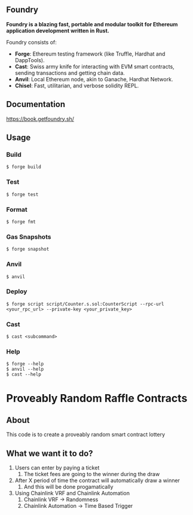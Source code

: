 ## Foundry

**Foundry is a blazing fast, portable and modular toolkit for Ethereum application development written in Rust.**

Foundry consists of:

-   **Forge**: Ethereum testing framework (like Truffle, Hardhat and DappTools).
-   **Cast**: Swiss army knife for interacting with EVM smart contracts, sending transactions and getting chain data.
-   **Anvil**: Local Ethereum node, akin to Ganache, Hardhat Network.
-   **Chisel**: Fast, utilitarian, and verbose solidity REPL.

## Documentation

https://book.getfoundry.sh/

## Usage

### Build

```shell
$ forge build
```

### Test

```shell
$ forge test
```

### Format

```shell
$ forge fmt
```

### Gas Snapshots

```shell
$ forge snapshot
```

### Anvil

```shell
$ anvil
```

### Deploy

```shell
$ forge script script/Counter.s.sol:CounterScript --rpc-url <your_rpc_url> --private-key <your_private_key>
```

### Cast

```shell
$ cast <subcommand>
```

### Help

```shell
$ forge --help
$ anvil --help
$ cast --help
```

# Proveably Random Raffle Contracts

## About

This code is to create a proveably random smart contract lottery

## What we want it to do?

1. Users can enter by paying a ticket
    1. The ticket fees are going to the winner during the draw
2. After X period of time the contract will automatically draw a winner
    1. And this will be done progamatically
3. Using Chainlink VRF and Chainlink Automation
    1. Chainlink VRF -> Randomness
    2. Chainlink Automation -> Time Based Trigger
    
